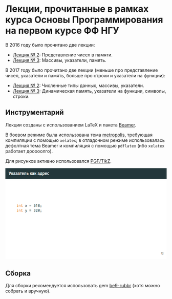 # Лекции, прочитанные в рамках курса Основы Программирования на первом курсе ФФ НГУ

В 2016 году было прочитано две лекции:

*   [Лекция № 2](https://speakerdeck.com/nsu_op/2-priedstavlieniie-chisiel-v-pamiati):
    Представление чисел в памяти.
*   [Лекция № 3](https://speakerdeck.com/nsu_op/3-massivy-ukazatieli-pamiat):
    Массивы, указатели, память.

В 2017 году было прочитано две лекции (меньше про представление чисел,
указатели и память, больше про строки и указатели на функции):

*   [Лекция № 2](https://speakerdeck.com/nsu_op/2-chisliennyie-tipy-dannykh-massivy-ukazatieli):
    Численные типы данных, массивы, указатели.
*   [Лекция № 3](https://speakerdeck.com/nsu_op/3-dinamichieskaia-pamiat-ukazatieli-na-funktsii-simvoly-stroki):
    Динамическая память, указатели на функции, символы, строки.

## Инструментарий

Лекции созданы с использованием LaTeX и пакета
[Beamer](https://www.ctan.org/pkg/beamer).

В боевом режиме была использована тема
[metropolis](https://github.com/matze/mtheme), требующая компиляции с помощью
`xelatex`; в отладочном режиме использовалась дефолтная тема Beamer и
компиляция с помощью `pdflatex` (ибо `xelatex` работает дооооолго).

Для рисунков активно использовался [PGF/TikZ](https://www.ctan.org/pkg/pgf).

![TikZ demo](https://github.com/cypok/op_lectures/raw/master/resources/tikz-demo.gif)

## Сборка

Для сборки рекомендуется использовать gem
[be9-rubbr](https://rubygems.org/gems/be9-rubbr)
(хотя можно собрать и вручную).

